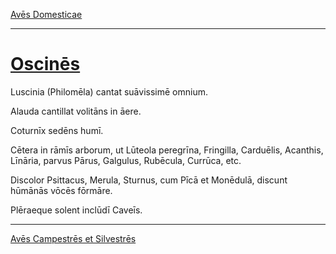 [Avēs Domesticae](./020-aves-domesticae.md)

---

# [Oscinēs](https://www.archive.org/stream/cu31924032499455#page/n66/mode/1up)

Luscinia (Philomēla) cantat suāvissimē omnium.

Alauda cantillat volitāns in āere.

Coturnīx sedēns humī.

Cētera in rāmīs arborum, ut Lūteola peregrīna, Fringilla, Carduēlis, Acanthis, Līnāria, parvus Pārus, Galgulus, Rubēcula, Currūca, etc.

Discolor Psittacus, Merula, Sturnus, cum Pīcā et Monēdulā, discunt hūmānās vōcēs fōrmāre.

Plēraeque solent inclūdī Caveīs.

---

[Avēs Campestrēs et Silvestrēs](./022-aves-campestres-et-silvestres.md)
